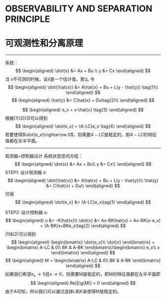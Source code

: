 # OBSERVABILITY AND SEPARATION PRINCIPLE
# 可观测性和分离原理
---
系统：
$$
\begin{aligned}
\dot{x} &= Ax + Bu \\
y &= Cx
\end{aligned}
$$
当 x不可测的时候，设$\hat{x}$是一个估计值，那么
令
$$
\begin{aligned}
\dot{\hat{x}} &= A\hat{x} + Bu + L(y - \hat{y}) \tag{1}\\
\end{aligned}
$$
$$
\begin{aligned}
\hat{y} &= C\hat{x} + Du\tag{2}\\
\end{aligned}
$$

$$
\begin{aligned}
e_x = x-\hat{x} \tag{3}
\end{aligned}
$$
根据(1)(2)(3)可以得到
$$
\begin{aligned}
\dot{e_x} = (A-LC)e_x \tag{4}
\end{aligned}
$$
若要使得$\dot{e_x}\rightarrow 0$，则需要$A-LC$是稳定的，即$A-LC$的特征值都在左半平面。

---

观测器+控制器设计
系统状态空间方程：
$$
\begin{aligned}
\dot{x} &= Ax + Bu\\
y &= Cx\\
\end{aligned}
$$
STEP1: 设计观测器 $\hat{x}$:
$$
\begin{aligned}
\dot{\hat{x}} &= A\hat{x} + Bu + L(y - \hat{y})\\
\hat{y} &= C\hat{x} + Du\\
\end{aligned}
$$
可得
$$
\begin{aligned}
\dot{e_x} &= (A-LC)e_x\tag{1}
\end{aligned}
$$

STEP2: 设计控制器 u:
$$
\begin{aligned}
u &= -K\hat{x}\\
\dot{x} &= Ax-BK\hat{x} = Ax-BK(x-e_x) = (A-BK)x+BKe_x\tag{2}
\end{aligned}
$$
(1)&(2)可以得到
$$
\begin{aligned}
\begin{bmatrix}
\dot{e_x}\\
\dot{x}
\end{bmatrix} = \begin{bmatrix}
A-LC & 0\\
BK & A-BK
\end{bmatrix}\begin{bmatrix}
e_x\\
x
\end{bmatrix}
\end{aligned}
$$
$$
\begin{aligned}
M = \begin{bmatrix}
A-LC & 0\\
BK & A-BK
\end{bmatrix}
\end{aligned}
$$
如果我们希望$e_x\rightarrow 0$且$x\rightarrow 0$，则需要M是稳定的，即M的特征值都在左半平面即
$$
\begin{aligned}
Re[Eig(M)] < 0
\end{aligned}
$$
由于A可知，所以我们可以通过选择L和K来使得M是稳定的。